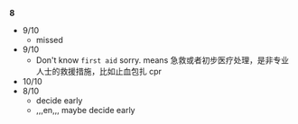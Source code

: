**8**

- 9/10
  - missed
- 9/10
  - Don't know `first aid` sorry. means 急救或者初步医疗处理，是非专业人士的救援措施，比如止血包扎 cpr
- 10/10
- 8/10
  - decide early
  - ,,,en,,, maybe decide early
